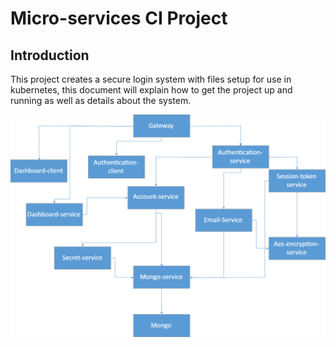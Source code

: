 # Micro-services CI Project
## Introduction
This project creates a secure login system with files setup for use in kubernetes, this document will explain how to get the project up and running as well as details about the system.


![Diagram](https://github.com/AlinawazMamdani/login-kubernetes/blob/master/Drawing1.png)

